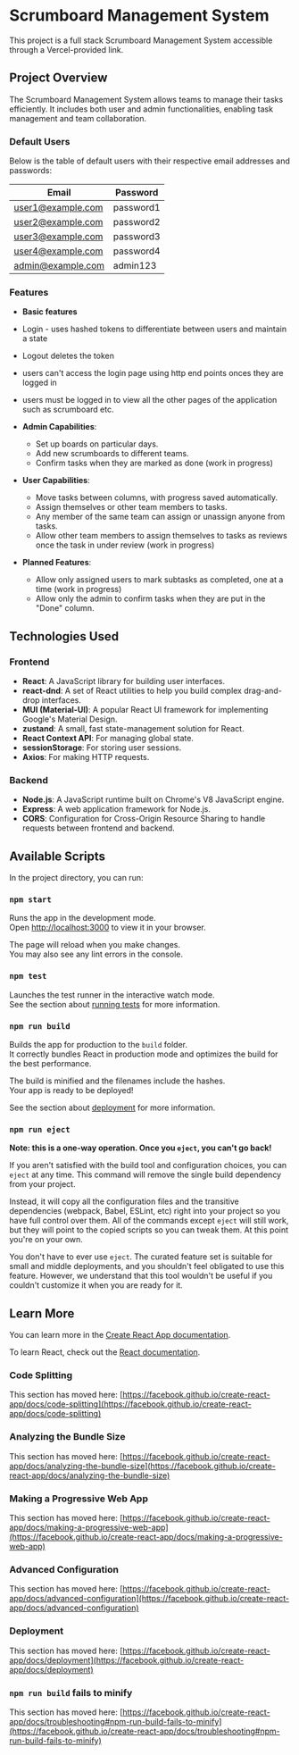 # Scrumboard Management System

This project is a full stack Scrumboard Management System accessible through a Vercel-provided link.

## Project Overview

The Scrumboard Management System allows teams to manage their tasks efficiently. It includes both user and admin functionalities, enabling task management and team collaboration.

### Default Users

Below is the table of default users with their respective email addresses and passwords:

| Email                | Password    |
|----------------------|-------------|
| user1@example.com    | password1   |
| user2@example.com    | password2   |
| user3@example.com    | password3   |
| user4@example.com    | password4   |
| admin@example.com    | admin123    |

### Features

- **Basic features**
- Login - uses hashed tokens to differentiate between users and maintain a state
- Logout deletes the token
- users can't access the login page using http end points onces they are logged in
- users must be logged in to view all the other pages of the application such as scrumboard etc.
  
- **Admin Capabilities**:
  - Set up boards on particular days.
  - Add new scrumboards to different teams.
  - Confirm tasks when they are marked as done (work in progress)

- **User Capabilities**:
  - Move tasks between columns, with progress saved automatically.
  - Assign themselves or other team members to tasks.
  - Any member of the same team can assign or unassign anyone from tasks.
  - Allow other team members to assign themselves to tasks as reviews once the task in under review (work in progress)

- **Planned Features**:
  - Allow only assigned users to mark subtasks as completed, one at a time (work in progress) 
  - Allow only the admin to confirm tasks when they are put in the "Done" column.

## Technologies Used

### Frontend

- **React**: A JavaScript library for building user interfaces.
- **react-dnd**: A set of React utilities to help you build complex drag-and-drop interfaces.
- **MUI (Material-UI)**: A popular React UI framework for implementing Google's Material Design.
- **zustand**: A small, fast state-management solution for React.
- **React Context API**: For managing global state.
- **sessionStorage**: For storing user sessions.
- **Axios**: For making HTTP requests.

### Backend

- **Node.js**: A JavaScript runtime built on Chrome's V8 JavaScript engine.
- **Express**: A web application framework for Node.js.
- **CORS**: Configuration for Cross-Origin Resource Sharing to handle requests between frontend and backend.

## Available Scripts

In the project directory, you can run:

### `npm start`

Runs the app in the development mode.\
Open [http://localhost:3000](http://localhost:3000) to view it in your browser.

The page will reload when you make changes.\
You may also see any lint errors in the console.

### `npm test`

Launches the test runner in the interactive watch mode.\
See the section about [running tests](https://facebook.github.io/create-react-app/docs/running-tests) for more information.

### `npm run build`

Builds the app for production to the `build` folder.\
It correctly bundles React in production mode and optimizes the build for the best performance.

The build is minified and the filenames include the hashes.\
Your app is ready to be deployed!

See the section about [deployment](https://facebook.github.io/create-react-app/docs/deployment) for more information.

### `npm run eject`

**Note: this is a one-way operation. Once you `eject`, you can't go back!**

If you aren't satisfied with the build tool and configuration choices, you can `eject` at any time. This command will remove the single build dependency from your project.

Instead, it will copy all the configuration files and the transitive dependencies (webpack, Babel, ESLint, etc) right into your project so you have full control over them. All of the commands except `eject` will still work, but they will point to the copied scripts so you can tweak them. At this point you're on your own.

You don't have to ever use `eject`. The curated feature set is suitable for small and middle deployments, and you shouldn't feel obligated to use this feature. However, we understand that this tool wouldn't be useful if you couldn't customize it when you are ready for it.

## Learn More

You can learn more in the [Create React App documentation](https://facebook.github.io/create-react-app/docs/getting-started).

To learn React, check out the [React documentation](https://reactjs.org/).

### Code Splitting

This section has moved here: [https://facebook.github.io/create-react-app/docs/code-splitting](https://facebook.github.io/create-react-app/docs/code-splitting)

### Analyzing the Bundle Size

This section has moved here: [https://facebook.github.io/create-react-app/docs/analyzing-the-bundle-size](https://facebook.github.io/create-react-app/docs/analyzing-the-bundle-size)

### Making a Progressive Web App

This section has moved here: [https://facebook.github.io/create-react-app/docs/making-a-progressive-web-app](https://facebook.github.io/create-react-app/docs/making-a-progressive-web-app)

### Advanced Configuration

This section has moved here: [https://facebook.github.io/create-react-app/docs/advanced-configuration](https://facebook.github.io/create-react-app/docs/advanced-configuration)

### Deployment

This section has moved here: [https://facebook.github.io/create-react-app/docs/deployment](https://facebook.github.io/create-react-app/docs/deployment)

### `npm run build` fails to minify

This section has moved here: [https://facebook.github.io/create-react-app/docs/troubleshooting#npm-run-build-fails-to-minify](https://facebook.github.io/create-react-app/docs/troubleshooting#npm-run-build-fails-to-minify)
